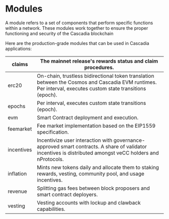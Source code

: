# Modules

A module refers to a set of components that perform specific functions within a network.  These modules work together to ensure the proper functioning and security of the Cascadia blockchain

Here are the production-grade modules that can be used in Cascadia applications:

| claims     | The mainnet release's rewards status and claim procedures.                                                                                                 |
| ---------- | ---------------------------------------------------------------------------------------------------------------------------------------------------------- |
| erc20      | On-chain, trustless bidirectional token translation between the Cosmos and Cascadia EVM runtimes. Per interval, executes custom state transitions (epoch). |
| epochs     | Per interval, executes custom state transitions (epoch).                                                                                                   |
| evm        | Smart Contract deployment and execution.                                                                                                                   |
| feemarket  | Fee market implementation based on the EIP1559 specification.                                                                                              |
| incentives | Incentivize user interaction with governance-approved smart contracts. A share of validator incentives is distributed amongst veCC holders and nProtocols. |
| inflation  | Mints new tokens daily and allocate them to staking rewards, vesting, community pool, and usage incentives.                                                |
| revenue    | Splitting gas fees between block proposers and smart contract deployers.                                                                                   |
| vesting    | Vesting accounts with lockup and clawback capabilities.                                                                                                    |
